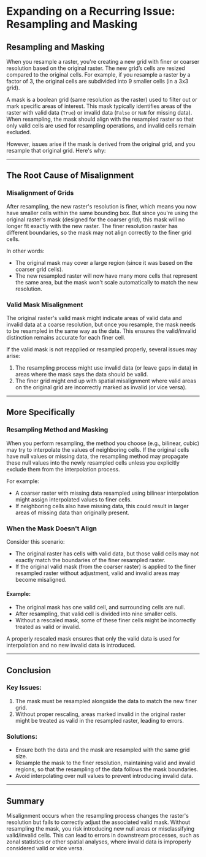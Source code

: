 # Expanding on a Recurring Issue: Resampling and Masking

## Resampling and Masking  
When you resample a raster, you're creating a new grid with finer or coarser resolution based on the original raster. The new grid’s cells are resized compared to the original cells. For example, if you resample a raster by a factor of 3, the original cells are subdivided into 9 smaller cells (in a 3x3 grid).  

A mask is a boolean grid (same resolution as the raster) used to filter out or mark specific areas of interest. This mask typically identifies areas of the raster with valid data (`True`) or invalid data (`False` or `NaN` for missing data). When resampling, the mask should align with the resampled raster so that only valid cells are used for resampling operations, and invalid cells remain excluded.  

However, issues arise if the mask is derived from the original grid, and you resample that original grid. Here's why:

---

## The Root Cause of Misalignment  

### Misalignment of Grids  
After resampling, the new raster's resolution is finer, which means you now have smaller cells within the same bounding box. But since you're using the original raster's mask (designed for the coarser grid), this mask will no longer fit exactly with the new raster. The finer resolution raster has different boundaries, so the mask may not align correctly to the finer grid cells.  

In other words:  
- The original mask may cover a large region (since it was based on the coarser grid cells).  
- The new resampled raster will now have many more cells that represent the same area, but the mask won't scale automatically to match the new resolution.  

### Valid Mask Misalignment  
The original raster's valid mask might indicate areas of valid data and invalid data at a coarse resolution, but once you resample, the mask needs to be resampled in the same way as the data. This ensures the valid/invalid distinction remains accurate for each finer cell.  

If the valid mask is not reapplied or resampled properly, several issues may arise:  
1. The resampling process might use invalid data (or leave gaps in data) in areas where the mask says the data should be valid.  
2. The finer grid might end up with spatial misalignment where valid areas on the original grid are incorrectly marked as invalid (or vice versa).  

---

## More Specifically  

### Resampling Method and Masking  
When you perform resampling, the method you choose (e.g., bilinear, cubic) may try to interpolate the values of neighboring cells. If the original cells have null values or missing data, the resampling method may propagate these null values into the newly resampled cells unless you explicitly exclude them from the interpolation process.  

For example:  
- A coarser raster with missing data resampled using bilinear interpolation might assign interpolated values to finer cells.  
- If neighboring cells also have missing data, this could result in larger areas of missing data than originally present.  

### When the Mask Doesn't Align  
Consider this scenario:  
- The original raster has cells with valid data, but those valid cells may not exactly match the boundaries of the finer resampled raster.  
- If the original valid mask (from the coarser raster) is applied to the finer resampled raster without adjustment, valid and invalid areas may become misaligned.  

#### Example:  
- The original mask has one valid cell, and surrounding cells are null.  
- After resampling, that valid cell is divided into nine smaller cells.  
- Without a rescaled mask, some of these finer cells might be incorrectly treated as valid or invalid.  

A properly rescaled mask ensures that only the valid data is used for interpolation and no new invalid data is introduced.  

---

## Conclusion  

### Key Issues:  
1. The mask must be resampled alongside the data to match the new finer grid.  
2. Without proper rescaling, areas marked invalid in the original raster might be treated as valid in the resampled raster, leading to errors.  

### Solutions:  
- Ensure both the data and the mask are resampled with the same grid size.  
- Resample the mask to the finer resolution, maintaining valid and invalid regions, so that the resampling of the data follows the mask boundaries.  
- Avoid interpolating over null values to prevent introducing invalid data.  

---

## Summary  
Misalignment occurs when the resampling process changes the raster's resolution but fails to correctly adjust the associated valid mask. Without resampling the mask, you risk introducing new null areas or misclassifying valid/invalid cells. This can lead to errors in downstream processes, such as zonal statistics or other spatial analyses, where invalid data is improperly considered valid or vice versa.
